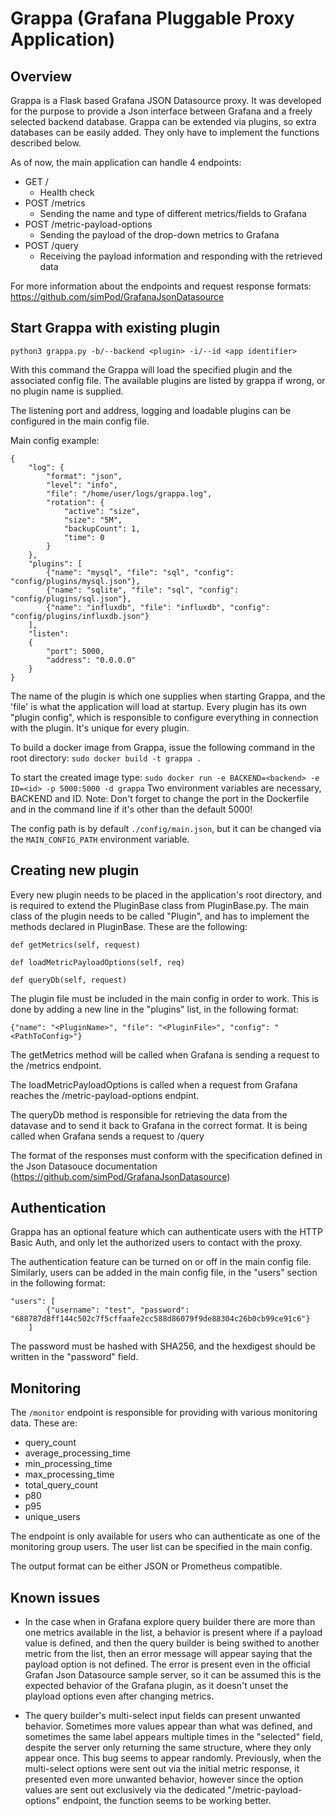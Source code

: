 # Grappa (Grafana Pluggable Proxy Application)

## Overview

Grappa is a Flask based Grafana JSON Datasource proxy.
It was developed for the purpose to provide a Json interface between Grafana and a freely selected backend database.
Grappa can be extended via plugins, so extra databases can be easily added. They only have to implement the functions described below.

As of now, the main application can handle 4 endpoints:
- GET /
  - Health check
- POST /metrics
  - Sending the name and type of different metrics/fields to Grafana
- POST /metric-payload-options
  - Sending the payload of the drop-down metrics to Grafana
- POST /query
  - Receiving the payload information and responding with the retrieved data

For more information about the endpoints and request response formats: https://github.com/simPod/GrafanaJsonDatasource

## Start Grappa with existing plugin

```python3 grappa.py -b/--backend <plugin> -i/--id <app identifier>  ```

With this command the Grappa will load the specified plugin and the associated config file.
The available plugins are listed by grappa if wrong, or no plugin name is supplied.

The listening port and address, logging and loadable plugins can be configured in the main config file.

Main config example:
```
{
    "log": {
        "format": "json",
        "level": "info",
        "file": "/home/user/logs/grappa.log",
        "rotation": {
            "active": "size",
            "size": "5M",
            "backupCount": 1,
            "time": 0
        }
    },
    "plugins": [
        {"name": "mysql", "file": "sql", "config": "config/plugins/mysql.json"},
        {"name": "sqlite", "file": "sql", "config": "config/plugins/sql.json"},
        {"name": "influxdb", "file": "influxdb", "config": "config/plugins/influxdb.json"}
    ],
    "listen": 
    {
        "port": 5000,
        "address": "0.0.0.0"
    }
}
```
The name of the plugin is which one supplies when starting Grappa, and the 'file' is what the application will load at startup. Every plugin has its own "plugin config", which is responsible to configure everything in connection with the plugin. It's unique for every plugin.

To build a docker image from Grappa, issue the following command in the root directory:
``` sudo docker build -t grappa . ```

To start the created image type:
``` sudo docker run -e BACKEND=<backend> -e ID=<id> -p 5000:5000 -d grappa ```
Two environment variables are necessary, BACKEND and ID.
Note: Don't forget to change the port in the Dockerfile and in the command line if it's other than the default 5000!

The config path is by default ``` ./config/main.json ```, but it can be changed via the ``` MAIN_CONFIG_PATH ``` environment variable.

## Creating new plugin

Every new plugin needs to be placed in the application's root directory, and is required to extend the PluginBase class from PluginBase.py.
The main class of the plugin needs to be called "Plugin", and has to implement the methods declared in PluginBase.
These are the following:

```
def getMetrics(self, request)

def loadMetricPayloadOptions(self, req)

def queryDb(self, request)
```

The plugin file must be included in the main config in order to work. This is done by adding a new line in the "plugins" list, in the following format:

```{"name": "<PluginName>", "file": "<PluginFile>", "config": "<PathToConfig>"}```

The getMetrics method will be called when Grafana is sending a request to the /metrics endpoint.

The loadMetricPayloadOptions is called when a request from Grafana reaches the /metric-payload-options endpint.

The queryDb method is responsible for retrieving the data from the datavase and to send it back to Grafana in the correct format.
It is being called when Grafana sends a request to /query

The format of the responses must conform with the specification defined in the Json Datasouce documentation (https://github.com/simPod/GrafanaJsonDatasource)

## Authentication

Grappa has an optional feature which can authenticate users with the HTTP Basic Auth,
and only let the authorized users to contact with the proxy.

The authentication feature can be turned on or off in the main config file.
Similarly, users can be added in the main config file, in the "users" section in the following format:

```
"users": [
        {"username": "test", "password": "688787d8ff144c502c7f5cffaafe2cc588d86079f9de88304c26b0cb99ce91c6"}
    ]
```

The password must be hashed with SHA256, and the hexdigest should be written in the "password" field.

## Monitoring

The ``` /monitor ``` endpoint is responsible for providing with various monitoring data. These are:
  - query_count
  - average_processing_time
  - min_processing_time
  - max_processing_time
  - total_query_count
  - p80
  - p95
  - unique_users

The endpoint is only available for users who can authenticate as one of the monitoring group users. The user list can be specified in the main config.

The output format can be either JSON or Prometheus compatible.

## Known issues

- In the case when in Grafana explore query builder there are more than one metrics available in the list,
a behavior is present where if a payload value is defined,
and then the query builder is being swithed to another metric from the list,
then an error message will appear saying that the payload option is not defined.
The error is present even in the official Grafan Json Datasource sample server,
so it can be assumed this is the expected behavior of the Grafana plugin,
as it doesn't unset the playload options even after changing metrics.

- The query builder's multi-select input fields can present unwanted behavior. 
Sometimes more values appear than what was defined, and sometimes the same label appears multiple times in the "selected" field,
despite the server only returning the same structure, where they only appear once.
This bug seems to appear randomly. Previously, when the multi-select options were sent out via the initial metric response,
it presented even more unwanted behavior, however since the option values are sent out exclusively via the dedicated "/metric-payload-options" endpoint,
the function seems to be working better.